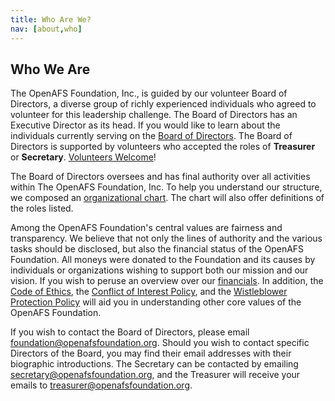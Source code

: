 ```yaml
---
title: Who Are We?
nav: [about,who]
---
```


## Who We Are ##

The OpenAFS Foundation, Inc., is guided by our volunteer Board of Directors, a diverse
group of richly experienced individuals who agreed to volunteer for this
leadership challenge.  The Board of Directors has an Executive Director as its
head.  If you would like to learn about the individuals currently serving on
the [Board of Directors]({site.github.url}/about/board/).  The Board of
Directors is supported by volunteers who accepted the roles of **Treasurer** or
**Secretary**. [Volunteers Welcome]({site.github.url}/help/volunteer/)!

The Board of Directors oversees and has final authority over all activities
within The OpenAFS Foundation, Inc.  To help you understand our structure, we
composed an [organizational chart]({site.github.url}/about/org-chart/). The
chart will also offer definitions of the roles listed.

Among the OpenAFS Foundation's central values are fairness and transparency.
We believe that not only the lines of authority and the various tasks should be
disclosed, but also the financial status of the OpenAFS Foundation.  All moneys
were donated to the Foundation and its causes by individuals or organizations
wishing to support both our mission and our vision.  If you wish to peruse an
overview over our [financials]({site.github.url}/about/finance/).  In addition, the
[Code of Ethics]({site.github.url}/docs/openafs-foundation-coi-policy.pdf), the [Conflict of Interest
Policy]({site.github.url}/docs/openafs-foundation-coe.pdf), and the [Wistleblower Protection Policy]({site.github.url}/docs/openafs-foundation-whistleblower-policy.pdf)
will aid you in understanding other core values of the OpenAFS Foundation. 

If you wish to contact the Board of Directors, please email
[foundation@openafsfoundation.org](mailto:foundation@openafsfoundation.org).  Should you wish to
contact specific Directors of the Board, you may find their email addresses
with their biographic introductions.  The Secretary can be contacted by
emailing [secretary@openafsfoundation.org](mailto:secretary@openafsfoundation.org), and the
Treasurer will receive your emails to
[treasurer@openafsfoundation.org](mailto:treasurer@openafsfoundation.org).
